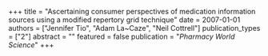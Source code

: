+++
title = "Ascertaining consumer perspectives of medication information sources using a modified repertory grid technique"
date = 2007-01-01
authors = ["Jennifer Tio", "Adam La~Caze", "Neil Cottrell"]
publication_types = ["2"]
abstract = ""
featured = false
publication = "*Pharmacy World Science*"
+++

